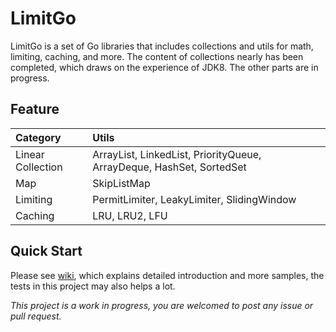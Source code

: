 # LimitGo

LimitGo is a set of Go libraries that includes collections and utils for math, limiting, caching, and more. The content of collections nearly has been completed, which draws on the experience of JDK8. The other parts are in progress.

## Feature

| Category | Utils |
| :- | :- |
| Linear Collection | ArrayList, LinkedList, PriorityQueue, ArrayDeque, HashSet, SortedSet |
| Map | SkipListMap |
| Limiting | PermitLimiter, LeakyLimiter, SlidingWindow |
| Caching | LRU, LRU2, LFU |

## Quick Start

Please see [wiki](https://github.com/Augustvic/LimitGo/wiki), which explains detailed introduction and more samples, the tests in this project may also helps a lot.

*This project is a work in progress, you are welcomed to post any issue or pull request.*